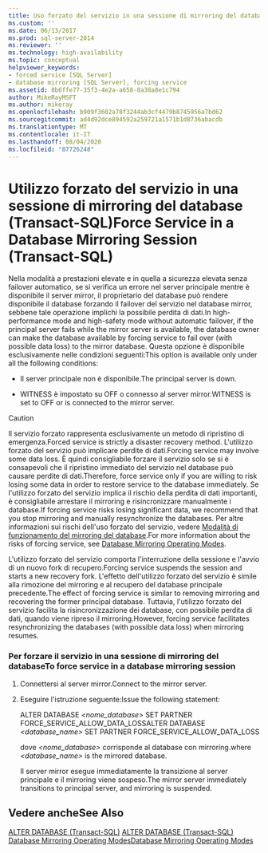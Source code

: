 ```yaml
---
title: Uso forzato del servizio in una sessione di mirroring del database (Transact-SQL) | Microsoft Docs
ms.custom: ''
ms.date: 06/13/2017
ms.prod: sql-server-2014
ms.reviewer: ''
ms.technology: high-availability
ms.topic: conceptual
helpviewer_keywords:
- forced service [SQL Server]
- database mirroring [SQL Server], forcing service
ms.assetid: 8b6ffe77-35f3-4e2a-a658-8a38a8e1c794
author: MikeRayMSFT
ms.author: mikeray
ms.openlocfilehash: b909f3602a78f3244ab3cf4479b8745956a7bd62
ms.sourcegitcommit: ad4d92dce894592a259721a1571b1d8736abacdb
ms.translationtype: MT
ms.contentlocale: it-IT
ms.lasthandoff: 08/04/2020
ms.locfileid: "87726248"
---
```

# <a name="force-service-in-a-database-mirroring-session-transact-sql"></a><span data-ttu-id="cd9f3-102">Utilizzo forzato del servizio in una sessione di mirroring del database (Transact-SQL)</span><span class="sxs-lookup"><span data-stu-id="cd9f3-102">Force Service in a Database Mirroring Session (Transact-SQL)</span></span>
  <span data-ttu-id="cd9f3-103">Nella modalità a prestazioni elevate e in quella a sicurezza elevata senza failover automatico, se si verifica un errore nel server principale mentre è disponibile il server mirror, il proprietario del database può rendere disponibile il database forzando il failover del servizio nel database mirror, sebbene tale operazione implichi la possibile perdita di dati.</span><span class="sxs-lookup"><span data-stu-id="cd9f3-103">In high-performance mode and high-safety mode without automatic failover, if the principal server fails while the mirror server is available, the database owner can make the database available by forcing service to fail over (with possible data loss) to the mirror database.</span></span> <span data-ttu-id="cd9f3-104">Questa opzione è disponibile esclusivamente nelle condizioni seguenti:</span><span class="sxs-lookup"><span data-stu-id="cd9f3-104">This option is available only under all the following conditions:</span></span>  
  
-   <span data-ttu-id="cd9f3-105">Il server principale non è disponibile.</span><span class="sxs-lookup"><span data-stu-id="cd9f3-105">The principal server is down.</span></span>  
  
-   <span data-ttu-id="cd9f3-106">WITNESS è impostato su OFF o connesso al server mirror.</span><span class="sxs-lookup"><span data-stu-id="cd9f3-106">WITNESS is set to OFF or is connected to the mirror server.</span></span>  
  
> [!CAUTION]  
>  <span data-ttu-id="cd9f3-107">Il servizio forzato rappresenta esclusivamente un metodo di ripristino di emergenza.</span><span class="sxs-lookup"><span data-stu-id="cd9f3-107">Forced service is strictly a disaster recovery method.</span></span> <span data-ttu-id="cd9f3-108">L'utilizzo forzato del servizio può implicare perdite di dati.</span><span class="sxs-lookup"><span data-stu-id="cd9f3-108">Forcing service may involve some data loss.</span></span> <span data-ttu-id="cd9f3-109">È quindi consigliabile forzare il servizio solo se si è consapevoli che il ripristino immediato del servizio nel database può causare perdite di dati.</span><span class="sxs-lookup"><span data-stu-id="cd9f3-109">Therefore, force service only if you are willing to risk losing some data in order to restore service to the database immediately.</span></span> <span data-ttu-id="cd9f3-110">Se l'utilizzo forzato del servizio implica il rischio della perdita di dati importanti, è consigliabile arrestare il mirroring e risincronizzare manualmente i database.</span><span class="sxs-lookup"><span data-stu-id="cd9f3-110">If forcing service risks losing significant data, we recommend that you stop mirroring and manually resynchronize the databases.</span></span> <span data-ttu-id="cd9f3-111">Per altre informazioni sui rischi dell'uso forzato del servizio, vedere [Modalità di funzionamento del mirroring del database](database-mirroring-operating-modes.md).</span><span class="sxs-lookup"><span data-stu-id="cd9f3-111">For more information about the risks of forcing service, see [Database Mirroring Operating Modes](database-mirroring-operating-modes.md).</span></span>  
  
 <span data-ttu-id="cd9f3-112">L'utilizzo forzato del servizio comporta l'interruzione della sessione e l'avvio di un nuovo fork di recupero.</span><span class="sxs-lookup"><span data-stu-id="cd9f3-112">Forcing service suspends the session and starts a new recovery fork.</span></span> <span data-ttu-id="cd9f3-113">L'effetto dell'utilizzo forzato del servizio è simile alla rimozione del mirroring e al recupero del database principale precedente.</span><span class="sxs-lookup"><span data-stu-id="cd9f3-113">The effect of forcing service is similar to removing mirroring and recovering the former principal database.</span></span> <span data-ttu-id="cd9f3-114">Tuttavia, l'utilizzo forzato del servizio facilita la risincronizzazione dei database, con possibile perdita di dati, quando viene ripreso il mirroring.</span><span class="sxs-lookup"><span data-stu-id="cd9f3-114">However, forcing service facilitates resynchronizing the databases (with possible data loss) when mirroring resumes.</span></span>  
  
### <a name="to-force-service-in-a-database-mirroring-session"></a><span data-ttu-id="cd9f3-115">Per forzare il servizio in una sessione di mirroring del database</span><span class="sxs-lookup"><span data-stu-id="cd9f3-115">To force service in a database mirroring session</span></span>  
  
1.  <span data-ttu-id="cd9f3-116">Connettersi al server mirror.</span><span class="sxs-lookup"><span data-stu-id="cd9f3-116">Connect to the mirror server.</span></span>  
  
2.  <span data-ttu-id="cd9f3-117">Eseguire l'istruzione seguente:</span><span class="sxs-lookup"><span data-stu-id="cd9f3-117">Issue the following statement:</span></span>  
  
     <span data-ttu-id="cd9f3-118">ALTER DATABASE *<nome_database>* SET PARTNER FORCE_SERVICE_ALLOW_DATA_LOSS</span><span class="sxs-lookup"><span data-stu-id="cd9f3-118">ALTER DATABASE *<database_name>* SET PARTNER FORCE_SERVICE_ALLOW_DATA_LOSS</span></span>  
  
     <span data-ttu-id="cd9f3-119">dove *<nome_database>* corrisponde al database con mirroring.</span><span class="sxs-lookup"><span data-stu-id="cd9f3-119">where *<database_name>* is the mirrored database.</span></span>  
  
     <span data-ttu-id="cd9f3-120">Il server mirror esegue immediatamente la transizione al server principale e il mirroring viene sospeso.</span><span class="sxs-lookup"><span data-stu-id="cd9f3-120">The mirror server immediately transitions to principal server, and mirroring is suspended.</span></span>  
  
## <a name="see-also"></a><span data-ttu-id="cd9f3-121">Vedere anche</span><span class="sxs-lookup"><span data-stu-id="cd9f3-121">See Also</span></span>  
 <span data-ttu-id="cd9f3-122">[ALTER DATABASE &#40;Transact-SQL&#41;](/sql/t-sql/statements/alter-database-transact-sql) </span><span class="sxs-lookup"><span data-stu-id="cd9f3-122">[ALTER DATABASE &#40;Transact-SQL&#41;](/sql/t-sql/statements/alter-database-transact-sql) </span></span>  
 [<span data-ttu-id="cd9f3-123">Database Mirroring Operating Modes</span><span class="sxs-lookup"><span data-stu-id="cd9f3-123">Database Mirroring Operating Modes</span></span>](database-mirroring-operating-modes.md)  
  
  
